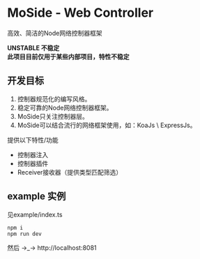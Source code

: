 # MoSide - Web Controller
高效、简洁的Node网络控制器框架  

**UNSTABLE 不稳定**  
**此项目目前仅用于某些内部项目，特性不稳定**

## 开发目标
1. 控制器规范化的编写风格。
2. 稳定可靠的Node网络控制器框架。  
3. MoSide只关注控制器层。
4. MoSide可以结合流行的网络框架使用，如：KoaJs \ ExpressJs。  

提供以下特性/功能  
* 控制器注入
* 控制器插件
* Receiver接收器（提供类型匹配筛选）

## example 实例
见example/index.ts

```
npm i
npm run dev
```

然后 ->_-> http://localhost:8081
